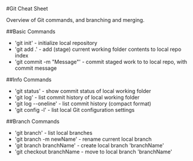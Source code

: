 #Git Cheat Sheet

Overview of Git commands, and branching and merging.

##Basic Commands
* 'git init' - initialize local repository
* 'git add .' - add (stage) current working folder contents to local repo index
* 'git commit -m "Message"' - commit staged work to to local repo, with commit message

##Info Commands
* 'git status' - show commit status of local working folder
* 'git log' - list commit history of local working folder
* 'git log --oneline' - list commit history (compact format)
* 'git config -l' - list local Git configuration settings

##Branch Commands
* 'git branch' - list local branches
* 'git branch -m newName' - rename current local branch
* 'git branch branchName' -  create local branch 'branchName'
* 'git checkout branchName - move to local branch 'branchName'
